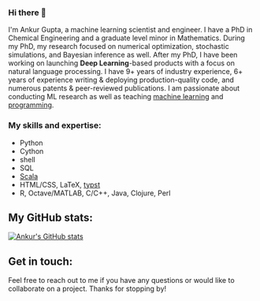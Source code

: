 ### Hi there 👋

<!--
**ankur-gupta/ankur-gupta** is a ✨ _special_ ✨ repository because its `README.md` (this file) appears on your GitHub profile.

Here are some ideas to get you started:

- 🔭 I’m currently working on ...
- 🌱 I’m currently learning ...
- 👯 I’m looking to collaborate on ...
- 🤔 I’m looking for help with ...
- 💬 Ask me about ...
- 📫 How to reach me: ...
- 😄 Pronouns: ...
- ⚡ Fun fact: ...
-->

I'm Ankur Gupta, a machine learning scientist and engineer. I have a PhD in Chemical Engineering and a graduate level minor in Mathematics. During my PhD, my research focused on numerical optimization, stochastic simulations, and Bayesian inference as well. After my PhD, I have been working on launching **Deep Learning**-based products with a focus on natural language processing. I have 9+ years of industry experience, 6+ years of experience writing & deploying production-quality code, and numerous patents & peer-reviewed publications. I am passionate about conducting ML research as well as teaching [machine learning](https://www.perfectlyrandom.org/2019/06/24/a-guide-to-keras-functional-api/) and [programming](https://async.perfectlyrandom.org/).

### My skills and expertise:
- Python
- Cython
- shell
- SQL
- [Scala](https://www.coursera.org/account/accomplishments/certificate/XJGUNJF8NHDN)
- HTML/CSS, LaTeX, [typst](https://typst.app/)
- R, Octave/MATLAB, C/C++, Java, Clojure, Perl

## My GitHub stats:
[![Ankur's GitHub stats](https://github-readme-stats.vercel.app/api?username=ankur-gupta&show_icons=true&theme=light)](https://github.com/ankur-gupta)

## Get in touch:
Feel free to reach out to me if you have any questions or would like to collaborate on a project. Thanks for stopping by!
